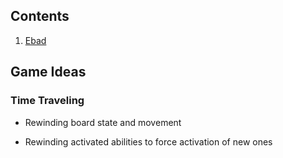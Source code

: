 ## Contents

1. [Ebad](/games/Ebad/README.md)

## Game Ideas

### Time Traveling

- Rewinding board state and movement

- Rewinding activated abilities to force activation of new ones
